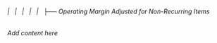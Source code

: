 ###### |   |   |   |   |   ├── Operating Margin Adjusted for Non-Recurring Items

*Add content here*